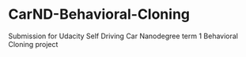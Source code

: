 # CarND-Behavioral-Cloning
Submission for Udacity Self Driving Car Nanodegree term 1 Behavioral Cloning project
